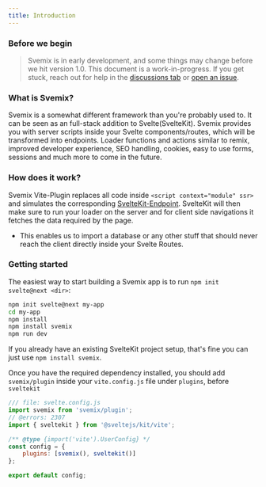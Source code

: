 ```yaml
---
title: Introduction
---
```


### Before we begin

> Svemix is in early development, and some things may change before we hit version 1.0. This document is a work-in-progress. If you get stuck, reach out for help in the [discussions tab](https://github.com/svemix/svemix/discussions) or [open an issue](https://github.com/svemix/svemix/issues).

### What is Svemix?

Svemix is a somewhat different framework than you're probably used to. It can be seen as an full-stack addition to Svelte(SvelteKit). Svemix provides you with server scripts inside your Svelte components/routes, which will be transformed into endpoints. Loader functions and actions similar to remix, improved developer experience, SEO handling, cookies, easy to use forms, sessions and much more to come in the future.

### How does it work?

Svemix Vite-Plugin replaces all code inside `<script context="module" ssr>` and simulates the corresponding [SvelteKit-Endpoint](https://kit.svelte.dev/docs/routing#endpoints). SvelteKit will then make sure to run your loader on the server and for client side navigations it fetches the data required by the page.
- This enables us to import a database or any other stuff that should never reach the client directly inside your Svelte Routes.

### Getting started

The easiest way to start building a Svemix app is to run `npm init svelte@next <dir>`:

```bash
npm init svelte@next my-app
cd my-app
npm install
npm install svemix
npm run dev
```

If you already have an existing SvelteKit project setup, that's fine you can just use `npm install svemix`.

Once you have the required dependency installed, you should add `svemix/plugin` inside your `vite.config.js` file under `plugins`, before `sveltekit`

```js
/// file: svelte.config.js
import svemix from 'svemix/plugin';
// @errors: 2307
import { sveltekit } from '@sveltejs/kit/vite';

/** @type {import('vite').UserConfig} */
const config = {
	plugins: [svemix(), sveltekit()]
};

export default config;
```
